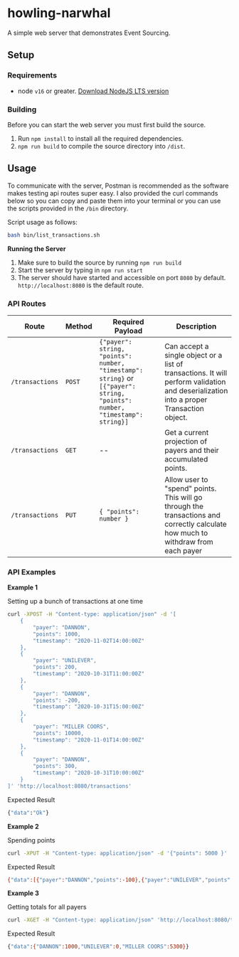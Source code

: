 # howling-narwhal

A simple web server that demonstrates Event Sourcing.

## Setup

### Requirements

- node `v16` or greater. [Download NodeJS LTS version](https://nodejs.org/en/download/)

### Building

Before you can start the web server you must first build the source.

1. Run `npm install` to install all the required dependencies.
2. `npm run build` to compile the source directory into `/dist`.

## Usage

To communicate with the server, Postman is recommended as the software makes testing api routes super easy. I also provided the curl commands below so you can copy and paste them into your terminal or you can use the scripts provided in the `/bin` directory.

Script usage as follows:

```bash
bash bin/list_transactions.sh
```

**Running the Server**

1. Make sure to build the source by running `npm run build`
2. Start the server by typing in `npm run start`
3. The server should have started and accessible on port `8080` by default. `http://localhost:8080` is the default route.

### API Routes

| Route           | Method | Required Payload                                                                                                           | Description                                                                                                                            |
| --------------- | ------ | -------------------------------------------------------------------------------------------------------------------------- | -------------------------------------------------------------------------------------------------------------------------------------- |
| `/transactions` | `POST` | `{"payer": string, "points": number, "timestamp": string}` or `[{"payer": string, "points": number, "timestamp": string}]` | Can accept a single object or a list of transactions. It will perform validation and deserialization into a proper Transaction object. |
| `/transactions` | `GET`  | --                                                                                                                         | Get a current projection of payers and their accumulated points.                                                                       |
| `/transactions` | `PUT`  | `{ "points": number }`                                                                                                     | Allow user to "spend" points. This will go through the transactions and correctly calculate how much to withdraw from each payer       |

### API Examples

**Example 1**

Setting up a bunch of transactions at one time

```bash
curl -XPOST -H "Content-type: application/json" -d '[
    {
        "payer": "DANNON",
        "points": 1000,
        "timestamp": "2020-11-02T14:00:00Z"
    },
    {
        "payer": "UNILEVER",
        "points": 200,
        "timestamp": "2020-10-31T11:00:00Z"
    },
    {
        "payer": "DANNON",
        "points": -200,
        "timestamp": "2020-10-31T15:00:00Z"
    },
    {
        "payer": "MILLER COORS",
        "points": 10000,
        "timestamp": "2020-11-01T14:00:00Z"
    },
    {
        "payer": "DANNON",
        "points": 300,
        "timestamp": "2020-10-31T10:00:00Z"
    }
]' 'http://localhost:8080/transactions'
```

Expected Result

```bash
{"data":"Ok"}
```

**Example 2**

Spending points

```bash
curl -XPUT -H "Content-type: application/json" -d '{"points": 5000 }' 'http://localhost:8080/transactions'
```

Expected Result

```bash
{"data":[{"payer":"DANNON","points":-100},{"payer":"UNILEVER","points":-200},{"payer":"MILLER COORS","points":-4700}]}
```

**Example 3**

Getting totals for all payers

```bash
curl -XGET -H "Content-type: application/json" 'http://localhost:8080/transactions'
```

Expected Result

```bash
{"data":{"DANNON":1000,"UNILEVER":0,"MILLER COORS":5300}}
```
